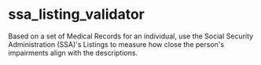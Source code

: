 # ssa_listing_validator
Based on a set of Medical Records for an individual, use the Social Security Administration (SSA)'s Listings to measure how close the person's impairments align with the descriptions.
